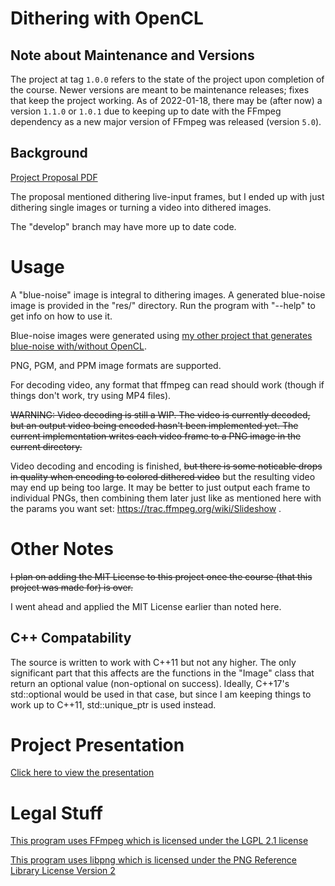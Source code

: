# Dithering with OpenCL

## Note about Maintenance and Versions

The project at tag `1.0.0` refers to the state of the project upon completion
of the course. Newer versions are meant to be maintenance releases; fixes that
keep the project working. As of 2022-01-18, there may be (after now) a version
`1.1.0` or `1.0.1` due to keeping up to date with the FFmpeg dependency as a new
major version of FFmpeg was released (version `5.0`).

## Background

[Project Proposal PDF](https://seodisparate.com/static/uploads/EN605.617.81.FA21_ProjectProposal.pdf)

The proposal mentioned dithering live-input frames, but I ended up with just
dithering single images or turning a video into dithered images.

The "develop" branch may have more up to date code.

# Usage

A "blue-noise" image is integral to dithering images. A generated blue-noise
image is provided in the "res/" directory. Run the program with "--help" to get
info on how to use it.

Blue-noise images were generated using [my other project that generates
blue-noise with/without OpenCL](https://git.seodisparate.com/stephenseo/blue_noise_generation).

PNG, PGM, and PPM image formats are supported.

For decoding video, any format that ffmpeg can read should work (though if
things don't work, try using MP4 files).

~~WARNING: Video decoding is still a WIP. The video is currently decoded, but an
output video being encoded hasn't been implemented yet. The current
implementation writes each video frame to a PNG image in the current
directory.~~

Video decoding and encoding is finished, ~~but there is some noticable drops in
quality when encoding to colored dithered video~~ but the resulting video may
end up being too large. It may be better to just output each frame to individual
PNGs, then combining them later just like as mentioned here with the params you
want set: https://trac.ffmpeg.org/wiki/Slideshow .

# Other Notes

~~I plan on adding the MIT License to this project once the course (that this
project was made for) is over.~~

I went ahead and applied the MIT License earlier than noted here.

## C++ Compatability

The source is written to work with C++11 but not any higher. The only
significant part that this affects are the functions in the "Image" class that
return an optional value (non-optional on success). Ideally, C++17's
std::optional would be used in that case, but since I am keeping things to work
up to C++11, std::unique\_ptr is used instead.

# Project Presentation

[Click here to view the presentation](https://igpup.seodisparate.com/posts/project_presentation/)

# Legal Stuff

[This program uses FFmpeg which is licensed under the LGPL 2.1 license](https://ffmpeg.org/legal.html)

[This program uses libpng which is licensed under the PNG Reference Library License Version 2](http://www.libpng.org/pub/png/src/libpng-LICENSE.txt)
